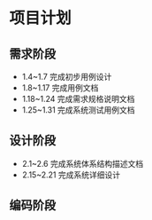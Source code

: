 # 项目计划

## 需求阶段
- 1.4~1.7 完成初步用例设计
- 1.8~1.17 完成用例文档
- 1.18~1.24 完成需求规格说明文档
- 1.25~1.31 完成系统测试用例文档

## 设计阶段
- 2.1~2.6 完成系统体系结构描述文档
- 2.15~2.21 完成系统详细设计

## 编码阶段
